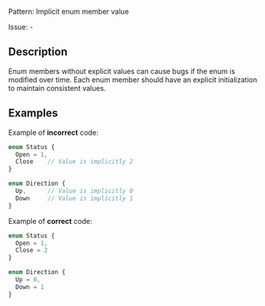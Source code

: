 Pattern: Implicit enum member value

Issue: -

## Description

Enum members without explicit values can cause bugs if the enum is modified over time. Each enum member should have an explicit initialization to maintain consistent values.

## Examples

Example of **incorrect** code:
```typescript
enum Status {
  Open = 1,
  Close    // Value is implicitly 2
}

enum Direction {
  Up,      // Value is implicitly 0
  Down     // Value is implicitly 1
}
```

Example of **correct** code:
```typescript
enum Status {
  Open = 1,
  Close = 2
}

enum Direction {
  Up = 0,
  Down = 1
}
```